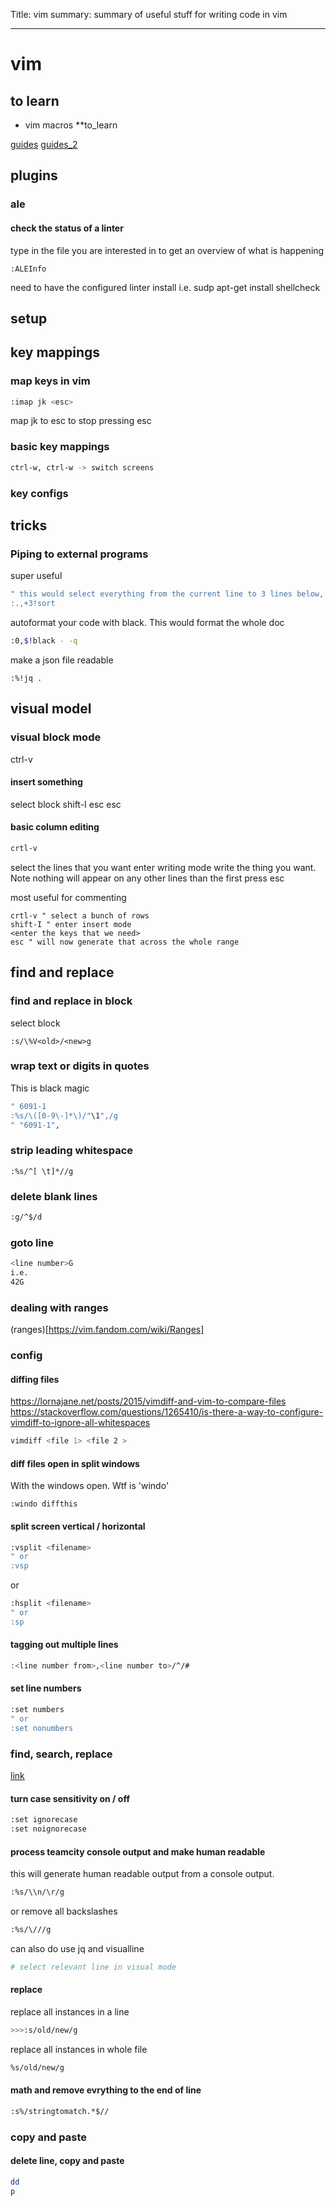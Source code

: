 Title: vim
summary: summary of useful stuff for writing code in vim
- - - 
# vim

## to learn
- vim macros **to_learn

[guides](https://www.ubuntupit.com/100-useful-vim-commands-that-youll-need-every-day/)
[guides_2](https://hackernoon.com/useful-vim-tricks-for-2019-e7c1db7a18d6)

## plugins

### ale

#### check the status of a linter

type in the file you are interested in to get an overview of what is happening
```
:ALEInfo
```
need to have the configured linter install i.e.
sudp apt-get install shellcheck

## setup

## key mappings

### **map keys in vim**

```bash
:imap jk <esc> 
```
map jk to esc to stop pressing esc

### **basic key mappings**
```bash
ctrl-w, ctrl-w -> switch screens
```

### key configs

## tricks

### **Piping to external programs**

super useful

```bash
" this would select everything from the current line to 3 lines below, and pipe through to sort.
:.,+3!sort
```

autoformat your code with black.
This would format the whole doc
```bash
:0,$!black - -q
```

make a json file readable
```
:%!jq .
```

## visual model

### visual block mode
ctrl-v

#### insert something
select block
shift-I
esc esc

#### basic column editing

```bash
crtl-v
```
select the lines that you want
enter writing mode
write the thing you want. Note nothing will appear on any other lines than the first
press esc

most useful for commenting 
```
crtl-v " select a bunch of rows
shift-I " enter insert mode
<enter the keys that we need> 
esc " will now generate that across the whole range
```



## find and replace

### find and replace in block
select block
```
:s/\%V<old>/<new>g
```

### wrap text or digits in quotes

This is black magic
```bash
" 6091-1
:%s/\([0-9\-]*\)/"\1",/g
" "6091-1",

```

### strip leading whitespace

```
:%s/^[ \t]*//g
```



### delete blank lines

```bash
:g/^$/d
```



### **goto line**

```bash
<line number>G
i.e.
42G
```

### **dealing with ranges**
(ranges)[https://vim.fandom.com/wiki/Ranges]

### **config**





#### **diffing files**

https://lornajane.net/posts/2015/vimdiff-and-vim-to-compare-files
https://stackoverflow.com/questions/1265410/is-there-a-way-to-configure-vimdiff-to-ignore-all-whitespaces

```bash 
vimdiff <file 1> <file 2 >
```

#### **diff files open in split windows**

With the windows open.
Wtf is 'windo'
```
:windo diffthis
```

#### **split screen vertical / horizontal**

```bash
:vsplit <filename>
" or
:vsp
```
or 
```bash
:hsplit <filename>
" or 
:sp
```

#### **tagging out multiple lines**

```bash
:<line number from>,<line number to>/^/# 
```

#### **set line numbers**
```bash
:set numbers
" or
:set nonumbers
```
### **find, search,  replace**
[link](https://www.linux.com/learn/vim-tips-basics-search-and-replace)

#### **turn case sensitivity on / off**
```bash
:set ignorecase
:set noignorecase
```
#### **process teamcity console output and make human readable**
this will generate human readable output from a console output.
```bash
:%s/\\n/\r/g
```
or remove all backslashes

```bash
:%s/\///g
```

can also do use jq and visualline
```bash
# select relevant line in visual mode
```


#### **replace**
replace all instances in a line
```bash
>>>:s/old/new/g
``` 
replace all instances in whole file
```bash
%s/old/new/g
```

#### **math and remove evrything to the end of line**

```bash
:s%/stringtomatch.*$//
```

### **copy and paste**

#### **delete line, copy and paste**
```bash
dd
p
```
 



